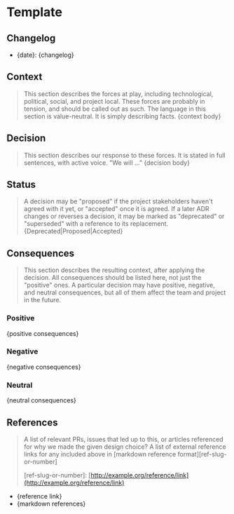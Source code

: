 # Template

## Changelog

* {date}: {changelog}

## Context

> This section describes the forces at play, including technological, political, social, and project local. These forces are probably in tension, and should be called out as such. The language in this section is value-neutral. It is simply describing facts. {context body}

## Decision

> This section describes our response to these forces. It is stated in full sentences, with active voice. "We will ..." {decision body}

## Status

> A decision may be "proposed" if the project stakeholders haven't agreed with it yet, or "accepted" once it is agreed. If a later ADR changes or reverses a decision, it may be marked as "deprecated" or "superseded" with a reference to its replacement. {Deprecated\|Proposed\|Accepted}

## Consequences

> This section describes the resulting context, after applying the decision. All consequences should be listed here, not just the "positive" ones. A particular decision may have positive, negative, and neutral consequences, but all of them affect the team and project in the future.

### Positive

{positive consequences}

### Negative

{negative consequences}

### Neutral

{neutral consequences}

## References

> A list of relevant PRs, issues that led up to this, or articles referenced for why we made the given design choice? A list of external reference links for any included above in \[markdown reference format\]\[ref-slug-or-number\]
>
> \[ref-slug-or-number\]: [http://example.org/reference/link](http://example.org/reference/link)

* {reference link}
* {markdown references}


